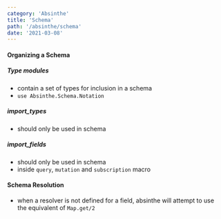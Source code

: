 ```yaml
---
category: 'Absinthe'
title: 'Schema'
path: '/absinthe/schema'
date: '2021-03-08'
---
```


#### Organizing a Schema

##### Type modules

- contain a set of types for inclusion in a schema
- `use Absinthe.Schema.Notation`

##### import_types

- should only be used in schema

##### import_fields

- should only be used in schema
- inside `query`, `mutation` and `subscription` macro

#### Schema Resolution

- when a resolver is not defined for a field, absinthe will attempt to use the equivalent of `Map.get/2`
